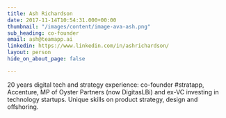 ```yaml
---
title: Ash Richardson
date: 2017-11-14T10:54:31.000+00:00
thumbnail: "/images/content/image-ava-ash.png"
sub_heading: co-founder
email: ash@teamapp.ai
linkedin: https://www.linkedin.com/in/ashrichardson/
layout: person
hide_on_about_page: false

---
```

20 years digital tech and strategy experience: co-founder #stratapp, Accenture, MP of Oyster Partners (now DigitasLBi) and ex-VC investing in technology startups. Unique skills on product strategy, design and offshoring.
